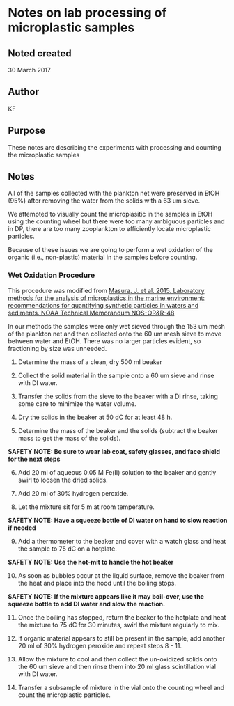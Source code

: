 # Notes on lab processing of microplastic samples

## Noted created
30 March 2017

## Author
KF

## Purpose
These notes are describing the experiments with processing and counting the microplastic samples

## Notes

All of the samples collected with the plankton net were preserved in EtOH (95%) after removing the water from the solids with a 63 um sieve.  

We attempted to visually count the microplasitic in the samples in EtOH using the counting wheel but there were too many ambiguous particles and in DP, there are too many zooplankton to efficiently locate microplastic particles.

Because of these issues we are going to perform a wet oxidation of the organic (i.e., non-plastic) material in the samples before counting.

### Wet Oxidation Procedure

This procedure was modified from [Masura, J. et al. 2015. Laboratory methods for the analysis of microplastics in the marine environment: recommendations for quantifying synthetic particles in waters and sediments. NOAA Technical Memorandum NOS-OR&R-48](https://marinedebris.noaa.gov/sites/default/files/publications-files/noaa_microplastics_methods_manual.pdf)

In our methods the samples were only wet sieved through the 153 um mesh of the plankton net and then collected onto the 60 um mesh sieve to move between water and EtOH.  There was no larger particles evident, so fractioning by size was unneeded.

1. Determine the mass of a clean, dry 500 ml beaker

2. Collect the solid material in the sample onto a 60 um sieve and rinse with DI water.

3. Transfer the solids from the sieve to the beaker with a DI rinse, taking some care to minimize the water volume.

4. Dry the solids in the beaker at 50 dC for at least 48 h.

5. Determine the mass of the beaker and the solids (subtract the beaker mass to get the mass of the solids).

**SAFETY NOTE: Be sure to wear lab coat, safety glasses, and face shield for the next steps**

6. Add 20 ml of aqueous 0.05 M Fe(II) solution to the beaker and gently swirl to loosen the dried solids.

7. Add 20 ml of 30% hydrogen peroxide.  

8. Let the mixture sit for 5 m at room temperature.

**SAFETY NOTE: Have a squeeze bottle of DI water on hand to slow reaction if needed**

9. Add a thermometer to the beaker and cover with a watch glass and heat the sample to 75 dC on a hotplate.

**SAFETY NOTE: Use the hot-mit to handle the hot beaker**

10. As soon as bubbles occur at the liquid surface, remove the beaker from the heat and place into the hood until the boiling stops. 

**SAFETY NOTE: If the mixture appears like it may boil-over, use the squeeze bottle to add DI water and slow the reaction.**

11. Once the boiling has stopped, return the beaker to the hotplate and heat the mixture to 75 dC for 30 minutes, swirl the mixture regularly to mix.

12. If organic material appears to still be present in the sample, add another 20 ml of 30% hydrogen peroxide and repeat steps 8 - 11.

13. Allow the mixture to cool and then collect the un-oxidized solids onto the 60 um sieve and then rinse them into 20 ml glass scintillation vial with DI water.

14. Transfer a subsample of mixture in the vial onto the counting wheel and count the microplastic particles.
